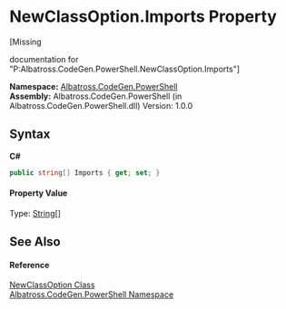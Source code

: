 # NewClassOption.Imports Property 
 

\[Missing <summary> documentation for "P:Albatross.CodeGen.PowerShell.NewClassOption.Imports"\]

**Namespace:**&nbsp;<a href="73820E42.md">Albatross.CodeGen.PowerShell</a><br />**Assembly:**&nbsp;Albatross.CodeGen.PowerShell (in Albatross.CodeGen.PowerShell.dll) Version: 1.0.0

## Syntax

**C#**<br />
``` C#
public string[] Imports { get; set; }
```


#### Property Value
Type: <a href="http://msdn2.microsoft.com/en-us/library/s1wwdcbf" target="_blank">String</a>[]

## See Also


#### Reference
<a href="8D73D528.md">NewClassOption Class</a><br /><a href="73820E42.md">Albatross.CodeGen.PowerShell Namespace</a><br />